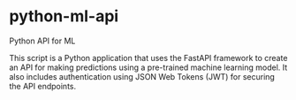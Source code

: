 # python-ml-api
Python API for ML

This script is a Python application that uses the FastAPI framework to create an API for making predictions using a pre-trained machine learning model. 
It also includes authentication using JSON Web Tokens (JWT) for securing the API endpoints.
